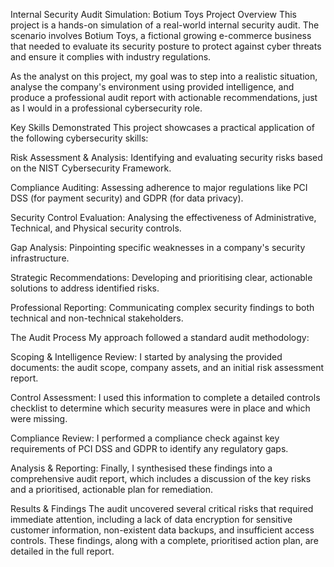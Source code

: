 Internal Security Audit Simulation: Botium Toys
Project Overview
This project is a hands-on simulation of a real-world internal security audit. The scenario involves Botium Toys, a fictional growing e-commerce business that needed to evaluate its security posture to protect against cyber threats and ensure it complies with industry regulations.

As the analyst on this project, my goal was to step into a realistic situation, analyse the company's environment using provided intelligence, and produce a professional audit report with actionable recommendations, just as I would in a professional cybersecurity role.

Key Skills Demonstrated
This project showcases a practical application of the following cybersecurity skills:

Risk Assessment & Analysis: Identifying and evaluating security risks based on the NIST Cybersecurity Framework.

Compliance Auditing: Assessing adherence to major regulations like PCI DSS (for payment security) and GDPR (for data privacy).

Security Control Evaluation: Analysing the effectiveness of Administrative, Technical, and Physical security controls.

Gap Analysis: Pinpointing specific weaknesses in a company's security infrastructure.

Strategic Recommendations: Developing and prioritising clear, actionable solutions to address identified risks.

Professional Reporting: Communicating complex security findings to both technical and non-technical stakeholders.

The Audit Process
My approach followed a standard audit methodology:

Scoping & Intelligence Review: I started by analysing the provided documents: the audit scope, company assets, and an initial risk assessment report.

Control Assessment: I used this information to complete a detailed controls checklist to determine which security measures were in place and which were missing.

Compliance Review: I performed a compliance check against key requirements of PCI DSS and GDPR to identify any regulatory gaps.

Analysis & Reporting: Finally, I synthesised these findings into a comprehensive audit report, which includes a discussion of the key risks and a prioritised, actionable plan for remediation.

Results & Findings
The audit uncovered several critical risks that required immediate attention, including a lack of data encryption for sensitive customer information, non-existent data backups, and insufficient access controls. These findings, along with a complete, prioritised action plan, are detailed in the full report.

